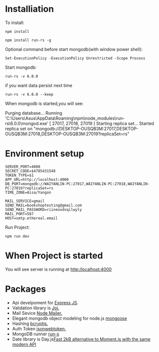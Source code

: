 # Installiation

To install:

```
npm install
```

```
npm install run-rs -g
```

Optional command before start mongodb(with window power shell):

```
Set-ExecutionPolicy -ExecutionPolicy Unrestricted -Scope Process
```

Start mongodb:

```
run-rs -v 6.0.0
```

if you want data persist next time

```
run-rs -v 6.0.0 --keep
```

When mongodb is started,you will see:

Purging database...
Running 'C:\Users\Asus\AppData\Roaming\npm\node_modules\run-rs\6.0.0\mongod.exe' [ 27017, 27018, 27019 ]
Starting replica set...
Started replica set on "mongodb://DESKTOP-OUSQB3M:27017,DESKTOP-OUSQB3M:27018,DESKTOP-OUSQB3M:27019?replicaSet=rs"

# Environment setup

```
SERVER_PORT=4000
SECRET_CODE=$4785431548
TOKEN_TYPE=$1
APP_URL=http://localhost:4000
DB_PORT=mongodb://WAIYANLIN-PC:27017,WAIYANLIN-PC:27018,WAIYANLIN-PC:27019?replicaSet=rs
TIME_ZONE=Aisa/Yangon

MAIL_SERVICE=gmail
SEND_MAIL=bookshoptesting@gmail.com
SEND_MAIL_PASSWORD=riineoxdvqilwyly
MAIL_PORT=587
HOST=smtp.ethereal.email
```

Run Project:

```
npm run dev
```

# When Project is started

You will see server is running at <http:/localhost:4000>

# Packages

-   Api develpoment for [Express JS](http://expressjs.com/).
-   Validation library is [Joi.](https://joi.dev/api/?v=17.7.0)
-   Mail Sevice [Node Mailer.](https://nodemailer.com/)
-   Elegant mongodb object modeling for node.js [mongoose](https://mongoosejs.com/)
-   Hashing [bcryptjs.](bcryptjs)
-   Auth Token [jsonwebtoken.](https://www.npmjs.com/package/jsonwebtoken)
-   MongoDB runner [run-s](https://www.npmjs.com/package/run-rs)
-   Date library is Day.js[Fast 2kB alternative to Moment.js with the same modern API
    ](https://day.js.org/)
